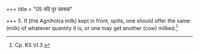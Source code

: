 +++
title = "05 यदि पुर उपसन्नं"

+++
5. If (the Agnihotra milk) kept in front, spills, one should offer the same (milk) of whatever quantity it is, or one may get another (cow) milked.[^1]  


[^1]: Cp. KS VI.3.
